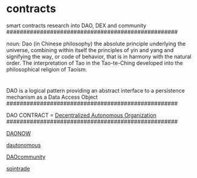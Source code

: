 # contracts
smart contracts research into DAO, DEX and community
###################################################

noun: Dao
(in Chinese philosophy) the absolute principle underlying the universe, combining within itself the principles of yin and yang and signifying the way, or code of behavior, that is in harmony with the natural order. The interpretation of Tao in the Tao-te-Ching developed into the philosophical religion of Taoism.

#
DAO is a logical pattern providing an abstract interface to a persistence mechanism as a Data Access Object
###################################################

DAO CONTRACT = <a href="https://en.wikipedia.org/wiki/Decentralized_autonomous_organization">Decentralized Autonomous Organization</a>
###################################################


<a href="https://github.com/DAONOW">DAONOW</a>

<a href="https://github.com/dautonomous">dautonomous</a>

<a href="https://github.com/DAOcommunity">DAOcommunity</a>

<a href="https://github.com/spintrade">spintrade</a>
